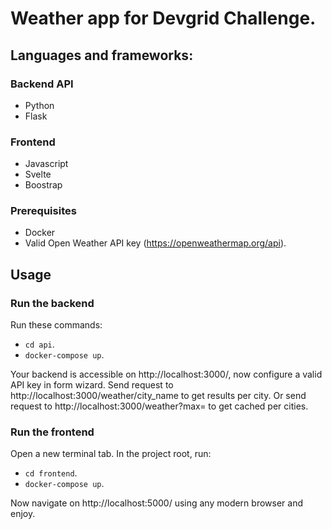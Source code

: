 
# Weather app for Devgrid Challenge.

## Languages and frameworks:

### Backend API
* Python
* Flask

### Frontend
* Javascript
* Svelte
* Boostrap

### Prerequisites
* Docker
* Valid Open Weather API key (https://openweathermap.org/api).

## Usage

### Run the backend
Run these commands:
- `cd api`.
- `docker-compose up`.

Your backend is accessible on http://localhost:3000/, now configure a valid API key
in form wizard.
Send request to http://localhost:3000/weather/city_name to get results per city.
Or send request to http://localhost:3000/weather?max= to get cached per cities.

### Run the frontend
Open a new terminal tab.
In the project root, run:
- `cd frontend`.
- `docker-compose up`.

Now navigate on http://localhost:5000/ using any modern browser and enjoy.
